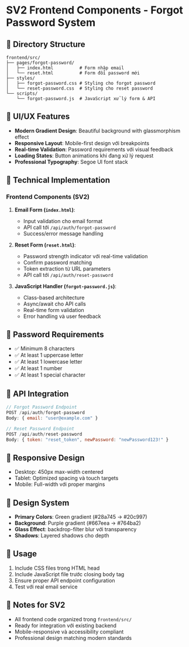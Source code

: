# SV2 Frontend Components - Forgot Password System

## 📁 Directory Structure
```
frontend/src/
├── pages/forgot-password/
│   ├── index.html          # Form nhập email
│   └── reset.html          # Form đổi password mới
├── styles/
│   ├── forgot-password.css # Styling cho forgot password
│   └── reset-password.css  # Styling cho reset password  
└── scripts/
    └── forgot-password.js  # JavaScript xử lý form & API
```

## 🎨 UI/UX Features
- **Modern Gradient Design**: Beautiful background with glassmorphism effect
- **Responsive Layout**: Mobile-first design với breakpoints
- **Real-time Validation**: Password requirements với visual feedback
- **Loading States**: Button animations khi đang xử lý request
- **Professional Typography**: Segoe UI font stack

## 🔧 Technical Implementation

### Frontend Components (SV2)
1. **Email Form (`index.html`)**: 
   - Input validation cho email format
   - API call tới `/api/auth/forgot-password`
   - Success/error message handling

2. **Reset Form (`reset.html`)**:
   - Password strength indicator với real-time validation
   - Confirm password matching
   - Token extraction từ URL parameters
   - API call tới `/api/auth/reset-password`

3. **JavaScript Handler (`forgot-password.js`)**:
   - Class-based architecture
   - Async/await cho API calls
   - Real-time form validation
   - Error handling và user feedback

## 🎯 Password Requirements
- ✅ Minimum 8 characters
- ✅ At least 1 uppercase letter  
- ✅ At least 1 lowercase letter
- ✅ At least 1 number
- ✅ At least 1 special character

## 🔗 API Integration
```javascript
// Forgot Password Endpoint
POST /api/auth/forgot-password
Body: { email: "user@example.com" }

// Reset Password Endpoint  
POST /api/auth/reset-password
Body: { token: "reset_token", newPassword: "newPassword123!" }
```

## 📱 Responsive Design
- Desktop: 450px max-width centered
- Tablet: Optimized spacing và touch targets
- Mobile: Full-width với proper margins

## 🎨 Design System
- **Primary Colors**: Green gradient (#28a745 → #20c997)
- **Background**: Purple gradient (#667eea → #764ba2)
- **Glass Effect**: backdrop-filter blur với transparency
- **Shadows**: Layered shadows cho depth

## 🚀 Usage
1. Include CSS files trong HTML head
2. Include JavaScript file trước closing body tag
3. Ensure proper API endpoint configuration
4. Test với real email service

## 📝 Notes for SV2
- All frontend code organized trong `frontend/src/`
- Ready for integration với existing backend
- Mobile-responsive và accessibility compliant
- Professional design matching modern standards